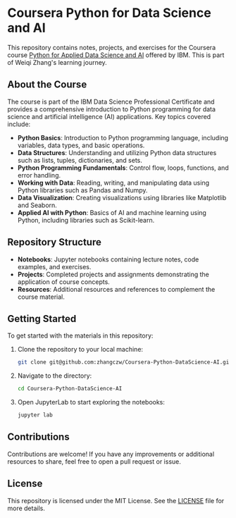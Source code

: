 # Coursera Python for Data Science and AI

This repository contains notes, projects, and exercises for the Coursera course [Python for Applied Data Science and AI](https://www.coursera.org/learn/python-for-applied-data-science-ai?specialization=ibm-data-science) offered by IBM. This is part of Weiqi Zhang's learning journey.

## About the Course

The course is part of the IBM Data Science Professional Certificate and provides a comprehensive introduction to Python programming for data science and artificial intelligence (AI) applications. Key topics covered include:

- **Python Basics**: Introduction to Python programming language, including variables, data types, and basic operations.
- **Data Structures**: Understanding and utilizing Python data structures such as lists, tuples, dictionaries, and sets.
- **Python Programming Fundamentals**: Control flow, loops, functions, and error handling.
- **Working with Data**: Reading, writing, and manipulating data using Python libraries such as Pandas and Numpy.
- **Data Visualization**: Creating visualizations using libraries like Matplotlib and Seaborn.
- **Applied AI with Python**: Basics of AI and machine learning using Python, including libraries such as Scikit-learn.

## Repository Structure

- **Notebooks**: Jupyter notebooks containing lecture notes, code examples, and exercises.
- **Projects**: Completed projects and assignments demonstrating the application of course concepts.
- **Resources**: Additional resources and references to complement the course material.

## Getting Started

To get started with the materials in this repository:

1. Clone the repository to your local machine:
    ```sh
    git clone git@github.com:zhangczw/Coursera-Python-DataScience-AI.git
    ```

2. Navigate to the directory:
    ```sh
    cd Coursera-Python-DataScience-AI
    ```

3. Open JupyterLab to start exploring the notebooks:
    ```sh
    jupyter lab
    ```

## Contributions

Contributions are welcome! If you have any improvements or additional resources to share, feel free to open a pull request or issue.

## License

This repository is licensed under the MIT License. See the [LICENSE](LICENSE) file for more details.
